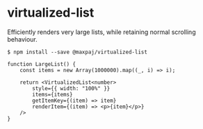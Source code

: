 # virtualized-list

Efficiently renders very large lists, while retaining normal scrolling behaviour.

```
$ npm install --save @maxpaj/virtualized-list
```

```
function LargeList() {
    const items = new Array(1000000).map((_, i) => i);

    return <VirtualizedList<number>
        style={{ width: "100%" }}
        items={items}
        getItemKey={(item) => item}
        renderItem={(item) => <p>{item}</p>}
    />
}
```
